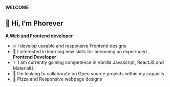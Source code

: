 **WELCOME**


## 👋 Hi, I’m Phorever

  **A Web and Frontend developer**
  
  
- 🔥 I develop useable and responsive Frontend designs 
- 🌱 I interested in learning new skills for becoming an experinced **Frontend Developer**
- ✨ I am currently gaining competence in Vanilla Javascript, ReactJS and MaterialUI
- 💞️ I’m looking to collaborate on Open source projects within my capacity
- 🍕  Pizza and Responsive webpage designs

<!---
Pho-ever/Pho-ever is a ✨ special ✨ repository because its `README.md` (this file) appears on your GitHub profile.
You can click the Preview link to take a look at your changes.
--->



